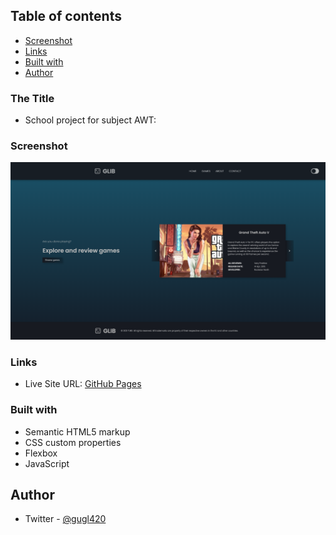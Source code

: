 ## Table of contents

- [Screenshot](#screenshot)
- [Links](#links)
- [Built with](#built-with)
- [Author](#author)

### The Title

- School project for subject AWT:

### Screenshot

![Desktop view](screenshots/screenshot.png)

### Links

- Live Site URL: [GitHub Pages](https://bckslash.github.io/index.html)

### Built with

- Semantic HTML5 markup
- CSS custom properties
- Flexbox
- JavaScript

## Author

- Twitter - [@gugl420](https://twitter.com/gugl420)